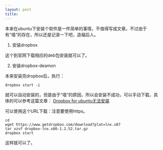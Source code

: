 ```yaml
---
layout: post
title:
---
```


本来在ubuntu下安装个软件是一件简单的事情，不值得写成文章。不过由于有“墙”的存在，所以还是记录一下吧，造福后人。

1. 安装dropbox

这个到官网下载相应的deb包安装就可以了。

2. 安装dropbox-deamon

本来安装完dropbox后，执行：

    dropbox start -i

就可以自动安装的，但是由于“墙”的原因，所以会安装不成功，可以手动下载，具体的可以参考这篇文章： [Dropbox for ubuntu无法安装][1]

可以使用这个URL下载：注意要使用https。

    cd 
    wget https://www.getdropbox.com/download?plat=lnx.x87
    tar xzvf dropbox-lnx.x86-1.2.52.tar.gz
    dropbox start
    
这样就可以了。

[1]:http://hi.baidu.com/sunyang_kaka/blog/item/89436545dbbaa451510ffeb6.html "Dropbox for ubuntu无法安装"


